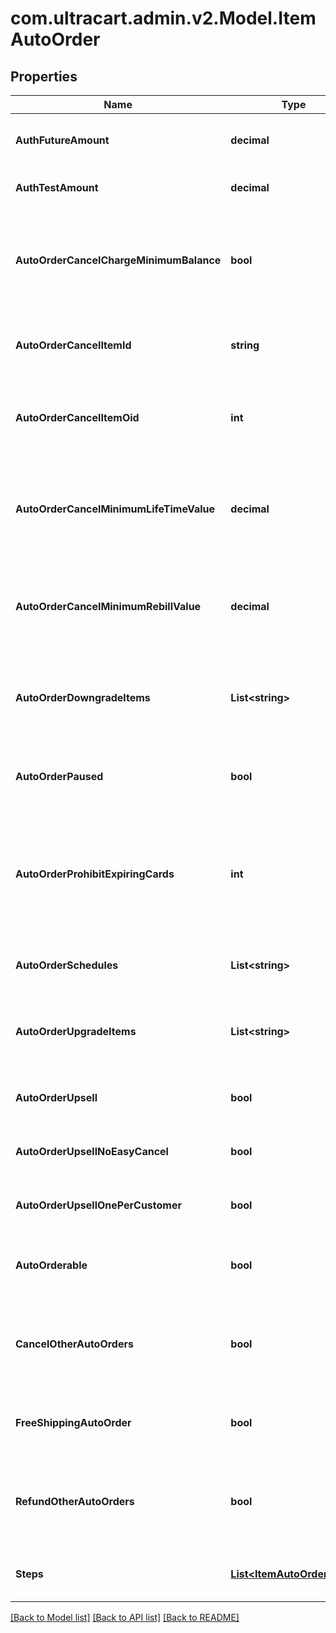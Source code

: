 
# com.ultracart.admin.v2.Model.ItemAutoOrder

## Properties

Name | Type | Description | Notes
------------ | ------------- | ------------- | -------------
**AuthFutureAmount** | **decimal** | Amount to try and authorize for the future rebill | [optional] 
**AuthTestAmount** | **decimal** | Amount to try and test authorize | [optional] 
**AutoOrderCancelChargeMinimumBalance** | **bool** | If true, the cost of the cancel item will be the remaining balance of the minimum rebill or lifetime value | [optional] 
**AutoOrderCancelItemId** | **string** | Item id to attempt charging the customer for if they cancel | [optional] 
**AutoOrderCancelItemOid** | **int** | Item object identifier to attempt charging the customer for if they cancel | [optional] 
**AutoOrderCancelMinimumLifeTimeValue** | **decimal** | The minimum life time value that must be paid in order to not be charged the cancellation item. | [optional] 
**AutoOrderCancelMinimumRebillValue** | **decimal** | The minimum rebill value that must be paid in order to not be charged the cancellation item. | [optional] 
**AutoOrderDowngradeItems** | **List&lt;string&gt;** | List of downgrade items presented to customer service representatives | [optional] 
**AutoOrderPaused** | **bool** | True if the rebill processing of this item is paused | [optional] 
**AutoOrderProhibitExpiringCards** | **int** | Minimum number of months before expiration for the card.  Overrides the account level setting if higher.  Set to zero to disable. | [optional] 
**AutoOrderSchedules** | **List&lt;string&gt;** | The user selectable schedules that are available | [optional] 
**AutoOrderUpgradeItems** | **List&lt;string&gt;** | List of upgrade items presented to customer service representatives | [optional] 
**AutoOrderUpsell** | **bool** | True if this item uses a fixed upsell step schedule | [optional] 
**AutoOrderUpsellNoEasyCancel** | **bool** | Do not send the easy cancel email to the customer | [optional] 
**AutoOrderUpsellOnePerCustomer** | **bool** | Limit the purchase of this item to one per customer | [optional] 
**AutoOrderable** | **bool** | True if this item can be automatically ordered by the customer | [optional] 
**CancelOtherAutoOrders** | **bool** | True if other auto orders for this customer should be canceled when this item is ordered | [optional] 
**FreeShippingAutoOrder** | **bool** | True if the customer should be given free shipping | [optional] 
**RefundOtherAutoOrders** | **bool** | True if other auto orders for this customer should refunded if this item is refunded. | [optional] 
**Steps** | [**List&lt;ItemAutoOrderStep&gt;**](ItemAutoOrderStep.md) | The rebill steps if this auto order is an upsell | [optional] 

[[Back to Model list]](../README.md#documentation-for-models)
[[Back to API list]](../README.md#documentation-for-api-endpoints)
[[Back to README]](../README.md)

